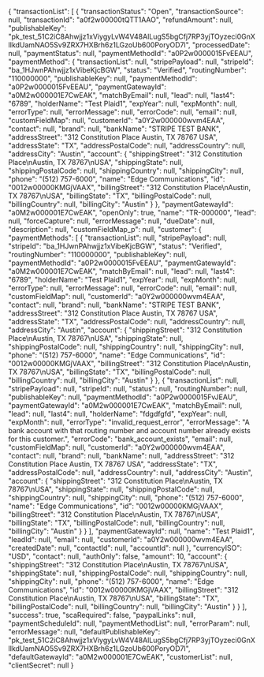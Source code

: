 {
    "transactionList": [
        {
            "transactionStatus": "Open",
            "transactionSource": null,
            "transactionId": "a0f2w00000tQTT1AAO",
            "refundAmount": null,
            "publishableKey": "pk_test_51C2iC8Ahwjjz1xViygyLvW4V48AlLugS5bgCfj7RP3yjTOyzeci0GnXlIkdUamNAO5Sv9ZRX7HXBrh6z1LGzoUb600PoryOD7l",
            "processedDate": null,
            "paymentStatus": null,
            "paymentMethodId": "a0P2w0000015FvEEAU",
            "paymentMethod": {
                "transactionList": null,
                "stripePayload": null,
                "stripeId": "ba_1HJwnPAhwjjz1xVibeKjcBGW",
                "status": "Verified",
                "routingNumber": "110000000",
                "publishableKey": null,
                "paymentMethodId": "a0P2w0000015FvEEAU",
                "paymentGatewayId": "a0M2w000001E7CwEAK",
                "matchByEmail": null,
                "lead": null,
                "last4": "6789",
                "holderName": "Test Plaid1",
                "expYear": null,
                "expMonth": null,
                "errorType": null,
                "errorMessage": null,
                "errorCode": null,
                "email": null,
                "customFieldMap": null,
                "customerId": "a0Y2w000000wvm4EAA",
                "contact": null,
                "brand": null,
                "bankName": "STRIPE TEST BANK",
                "addressStreet": "312 Constitution Place Austin, TX 78767 USA",
                "addressState": "TX",
                "addressPostalCode": null,
                "addressCountry": null,
                "addressCity": "Austin",
                "account": {
                    "shippingStreet": "312 Constitution Place\nAustin, TX 78767\nUSA",
                    "shippingState": null,
                    "shippingPostalCode": null,
                    "shippingCountry": null,
                    "shippingCity": null,
                    "phone": "(512) 757-6000",
                    "name": "Edge Communications",
                    "id": "0012w00000KMGjVAAX",
                    "billingStreet": "312 Constitution Place\nAustin, TX 78767\nUSA",
                    "billingState": "TX",
                    "billingPostalCode": null,
                    "billingCountry": null,
                    "billingCity": "Austin"
                }
            },
            "paymentGatewayId": "a0M2w000001E7CwEAK",
            "openOnly": true,
            "name": "TR-000000",
            "lead": null,
            "forceCapture": null,
            "errorMessage": null,
            "dueDate": null,
            "description": null,
            "customFieldMap_p": null,
            "customer": {
                "paymentMethods": [
                    {
                        "transactionList": null,
                        "stripePayload": null,
                        "stripeId": "ba_1HJwnPAhwjjz1xVibeKjcBGW",
                        "status": "Verified",
                        "routingNumber": "110000000",
                        "publishableKey": null,
                        "paymentMethodId": "a0P2w0000015FvEEAU",
                        "paymentGatewayId": "a0M2w000001E7CwEAK",
                        "matchByEmail": null,
                        "lead": null,
                        "last4": "6789",
                        "holderName": "Test Plaid1",
                        "expYear": null,
                        "expMonth": null,
                        "errorType": null,
                        "errorMessage": null,
                        "errorCode": null,
                        "email": null,
                        "customFieldMap": null,
                        "customerId": "a0Y2w000000wvm4EAA",
                        "contact": null,
                        "brand": null,
                        "bankName": "STRIPE TEST BANK",
                        "addressStreet": "312 Constitution Place Austin, TX 78767 USA",
                        "addressState": "TX",
                        "addressPostalCode": null,
                        "addressCountry": null,
                        "addressCity": "Austin",
                        "account": {
                            "shippingStreet": "312 Constitution Place\nAustin, TX 78767\nUSA",
                            "shippingState": null,
                            "shippingPostalCode": null,
                            "shippingCountry": null,
                            "shippingCity": null,
                            "phone": "(512) 757-6000",
                            "name": "Edge Communications",
                            "id": "0012w00000KMGjVAAX",
                            "billingStreet": "312 Constitution Place\nAustin, TX 78767\nUSA",
                            "billingState": "TX",
                            "billingPostalCode": null,
                            "billingCountry": null,
                            "billingCity": "Austin"
                        }
                    },
                    {
                        "transactionList": null,
                        "stripePayload": null,
                        "stripeId": null,
                        "status": null,
                        "routingNumber": null,
                        "publishableKey": null,
                        "paymentMethodId": "a0P2w0000015FvJEAU",
                        "paymentGatewayId": "a0M2w000001E7CwEAK",
                        "matchByEmail": null,
                        "lead": null,
                        "last4": null,
                        "holderName": "fdgdfgfd",
                        "expYear": null,
                        "expMonth": null,
                        "errorType": "invalid_request_error",
                        "errorMessage": "A bank account with that routing number and account number already exists for this customer.",
                        "errorCode": "bank_account_exists",
                        "email": null,
                        "customFieldMap": null,
                        "customerId": "a0Y2w000000wvm4EAA",
                        "contact": null,
                        "brand": null,
                        "bankName": null,
                        "addressStreet": "312 Constitution Place Austin, TX 78767 USA",
                        "addressState": "TX",
                        "addressPostalCode": null,
                        "addressCountry": null,
                        "addressCity": "Austin",
                        "account": {
                            "shippingStreet": "312 Constitution Place\nAustin, TX 78767\nUSA",
                            "shippingState": null,
                            "shippingPostalCode": null,
                            "shippingCountry": null,
                            "shippingCity": null,
                            "phone": "(512) 757-6000",
                            "name": "Edge Communications",
                            "id": "0012w00000KMGjVAAX",
                            "billingStreet": "312 Constitution Place\nAustin, TX 78767\nUSA",
                            "billingState": "TX",
                            "billingPostalCode": null,
                            "billingCountry": null,
                            "billingCity": "Austin"
                        }
                    }
                ],
                "paymentGatewayId": null,
                "name": "Test Plaid1",
                "leadId": null,
                "email": null,
                "customerId": "a0Y2w000000wvm4EAA",
                "createdDate": null,
                "contactId": null,
                "accountId": null
            },
            "currencyISO": "USD",
            "contact": null,
            "authOnly": false,
            "amount": 10,
            "account": {
                "shippingStreet": "312 Constitution Place\nAustin, TX 78767\nUSA",
                "shippingState": null,
                "shippingPostalCode": null,
                "shippingCountry": null,
                "shippingCity": null,
                "phone": "(512) 757-6000",
                "name": "Edge Communications",
                "id": "0012w00000KMGjVAAX",
                "billingStreet": "312 Constitution Place\nAustin, TX 78767\nUSA",
                "billingState": "TX",
                "billingPostalCode": null,
                "billingCountry": null,
                "billingCity": "Austin"
            }
        }
    ],
    "success": true,
    "scaRequired": false,
    "paypalLinks": null,
    "paymentScheduleId": null,
    "paymentMethodList": null,
    "errorParam": null,
    "errorMessage": null,
    "defaultPublishableKey": "pk_test_51C2iC8Ahwjjz1xViygyLvW4V48AlLugS5bgCfj7RP3yjTOyzeci0GnXlIkdUamNAO5Sv9ZRX7HXBrh6z1LGzoUb600PoryOD7l",
    "defaultGatewayId": "a0M2w000001E7CwEAK",
    "customerList": null,
    "clientSecret": null
}
